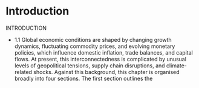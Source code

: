 # Introduction

INTRODUCTION

- 1.1 Global economic conditions are shaped by changing growth dynamics, fluctuating commodity prices, and evolving monetary policies, which influence domestic inflation, trade balances, and capital flows. At present, this interconnectedness is complicated by unusual levels of geopolitical tensions, supply chain disruptions, and climate-related shocks. Against this background, this chapter is organised broadly into four sections. The first section outlines the
